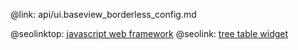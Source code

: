 @link: api/ui.baseview_borderless_config.md

@seolinktop: [javascript web framework](https://webix.com)
@seolink: [tree table widget](https://webix.com/widget/treetable/)